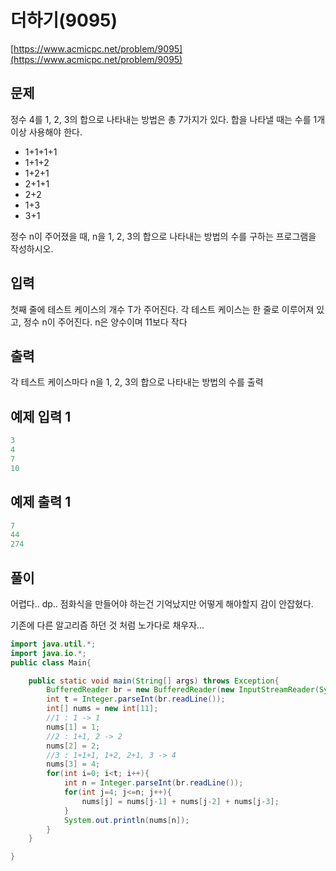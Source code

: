 # 더하기(9095)

[https://www.acmicpc.net/problem/9095](https://www.acmicpc.net/problem/9095)

## 문제

정수 4를 1, 2, 3의 합으로 나타내는 방법은 총 7가지가 있다. 합을 나타낼 때는 수를 1개 이상 사용해야 한다.

* 1+1+1+1
* 1+1+2
* 1+2+1
* 2+1+1
* 2+2
* 1+3
* 3+1

정수 n이 주어졌을 때, n을 1, 2, 3의 합으로 나타내는 방법의 수를 구하는 프로그램을 작성하시오.

## 입력

첫째 줄에 테스트 케이스의 개수 T가 주어진다. 각 테스트 케이스는 한 줄로 이루어져 있고, 정수 n이 주어진다. n은 양수이며 11보다 작다

## 출력

각 테스트 케이스마다 n을 1, 2, 3의 합으로 나타내는 방법의 수를 출력

## 예제 입력 1

```java
3
4
7
10
```

## 예제 출력 1

```java
7
44
274
```

## 풀이

어렵다.. dp.. 점화식을 만들어야 하는건 기억났지만 어떻게 해야할지 감이 안잡혔다.

기존에 다른 알고리즘 하던 것 처럼 노가다로 채우자...

```java
import java.util.*;
import java.io.*;
public class Main{

    public static void main(String[] args) throws Exception{
        BufferedReader br = new BufferedReader(new InputStreamReader(System.in));
        int t = Integer.parseInt(br.readLine());
        int[] nums = new int[11];
        //1 : 1 -> 1
        nums[1] = 1;
        //2 : 1+1, 2 -> 2
        nums[2] = 2;
        //3 : 1+1+1, 1+2, 2+1, 3 -> 4
        nums[3] = 4;
        for(int i=0; i<t; i++){
            int n = Integer.parseInt(br.readLine());
            for(int j=4; j<=n; j++){
                nums[j] = nums[j-1] + nums[j-2] + nums[j-3];
            }
            System.out.println(nums[n]);
        }
    }

}
```
